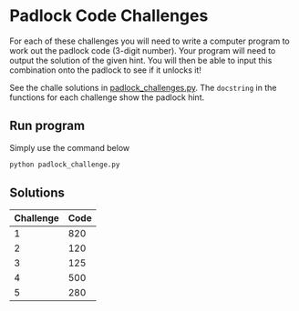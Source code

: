 # Padlock Code Challenges
For each of these challenges you will need to write a computer program to work out the padlock code (3-digit number). Your program will need to output the solution of the given hint. You will then be able to input this combination onto the padlock to see if it unlocks it!

See the challe solutions in [padlock_challenges.py](./padlock_challenges.py). The `docstring` in the functions for each challenge show the padlock hint.

## Run program
Simply use the command below

```sh
python padlock_challenge.py
```

## Solutions
|Challenge|Code|
|:--------|----|
|1        |820 |
|2        |120 |
|3        |125 |
|4        |500 |
|5        |280 |